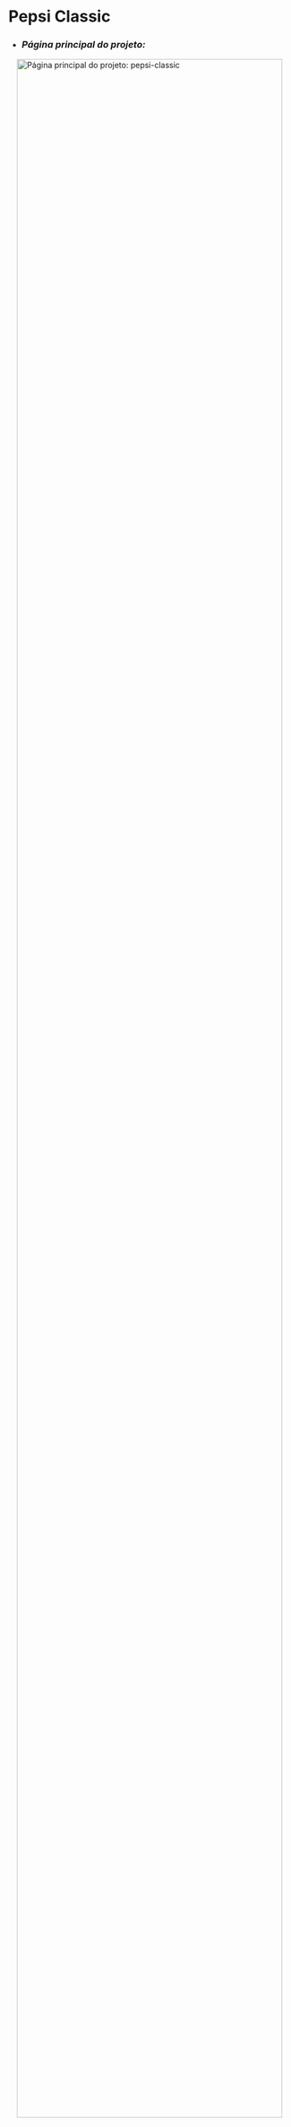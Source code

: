 # Pepsi Classic

<ul>
  <li><h3><i>Página principal do projeto:</i></h3></li>
</ul>

<img src="https://github.com/user-attachments/assets/38d91bcc-3971-4050-ba99-f031a3195517" alt="Página principal do projeto: pepsi-classic" width="97%" align="right"/>

